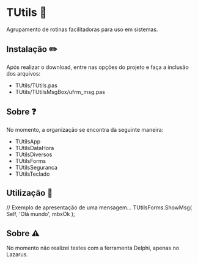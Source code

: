 # TUtils 🔨
Agrupamento de rotinas facilitadoras para uso em sistemas.

## Instalação ✏️
Após realizar o download, entre nas opções do projeto e faça a inclusão dos arquivos:
- TUtils/TUtils.pas
- TUtils/TUtilsMsgBox/ufrm_msg.pas

## Sobre ❓
No momento, a organização se encontra da seguinte maneira:
- TUtilsApp
- TUtilsDataHora
- TUtilsDiversos
- TUtilsForms
- TUtilsSeguranca
- TUtilsTeclado

## Utilização 💬
// Exemplo de apresentação de uma mensagem...
TUtilsForms.ShowMsg( Self, 'Olá mundo', mbxOk );

## Sobre ⚠️
No momento não realizei testes com a ferramenta Delphi, apenas no Lazarus.
